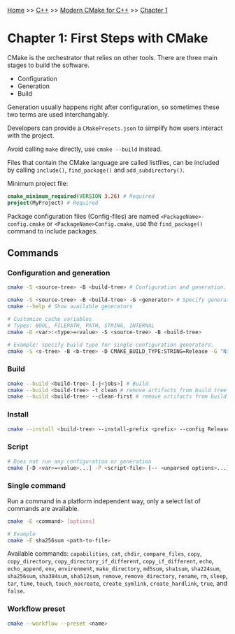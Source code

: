 [Home](../../../README.md) >> [C++](../../../README.md#c++) >> [Modern CMake for C++](../README.md) >> [Chapter 1](./README.md)

# Chapter 1: First Steps with CMake

CMake is the orchestrator that relies on other tools. There are three main stages to build the software.

- Configuration
- Generation
- Build

Generation usually happens right after configuration, so sometimes these two terms are used interchangably.

Developers can provide a `CMakePresets.json` to simplify how users interact with the project.

Avoid calling `make` directly, use `cmake --build` instead.

Files that contain the CMake language are called listfiles, can be included by calling `include()`, `find_package()` and `add_subdirectory()`.

Minimum project file:

```cmake
cmake_minimum_required(VERSION 3.26) # Required
project(MyProject) # Required
```

Package configuration files (Config-files) are named `<PackageName>-config.cmake` or `<PackageName>Config.cmake`, use the `find_package()` command to include packages.

## Commands

### Configuration and generation

```bash
cmake -S <source-tree> -B <build-tree> # Configuration and generation.

cmake -S <source-tree> -B <build-tree> -G <generator> # Specify generator.
cmake --help # Show available generators

# Customize cache variables
# Types: BOOL, FILEPATH, PATH, STRING, INTERNAL
cmake -D <var>:<type>=<value> -S <source-tree> -B <build-tree>

# Example: specify build type for single-configuration generators.
cmake -S <s-tree> -B <b-tree> -D CMAKE_BUILD_TYPE:STRING=Release -G "Ninja"
```

### Build

```bash
cmake --build <build-tree> [-j<jobs>] # Build
cmake --build <build-tree> -t clean # remove artifacts from build tree AFTERWARDS
cmake --build <build-tree> --clean-first # remove artifacts from build tree BEFORE build
```

### Install

```bash
cmake --install <build-tree> --install-prefix <prefix> --config Release
```

### Script

```bash
# Does not run any configuration or generation
cmake [-D <var>=<value>...] -P <script-file> [-- <unparsed options>...]
```

### Single command

Run a command in a platform independent way, only a select list of commands are available.

```bash
cmake -E <command> [options]

# Example
cmake -E sha256sum <path-to-file>
```

Available commands: `capabilities`, `cat`, `chdir`, `compare_files`, `copy`, `copy_directory`, `copy_directory_if_different`, `copy_if_different`, `echo`, `echo_append`, `env`, `environment`, `make_directory`, `md5sum`, `sha1sum`, `sha224sum`, `sha256sum`, `sha384sum`, `sha512sum`, `remove`, `remove_directory`, `rename`, `rm`, `sleep`, `tar`, `time`, `touch`, `touch_nocreate`, `create_symlink`, `create_hardlink`, `true`, and `false`.

### Workflow preset

```bash
cmake --workflow --preset <name>
```
